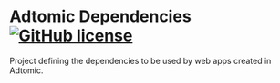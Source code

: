 # Adtomic Dependencies [![GitHub license](https://img.shields.io/badge/license-Apache%20License%202.0-blue.svg?style=flat)](http://www.apache.org/licenses/LICENSE-2.0)

Project defining the dependencies to be used by web apps created in Adtomic.